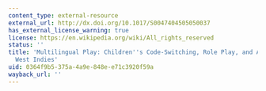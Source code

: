 ```yaml
---
content_type: external-resource
external_url: http://dx.doi.org/10.1017/S0047404505050037
has_external_license_warning: true
license: https://en.wikipedia.org/wiki/All_rights_reserved
status: ''
title: 'Multilingual Play: Children''s Code-Switching, Role Play, and Agency in Dominica,
  West Indies'
uid: 0364f9b5-375a-4a9e-848e-e71c3920f59a
wayback_url: ''
---
```

